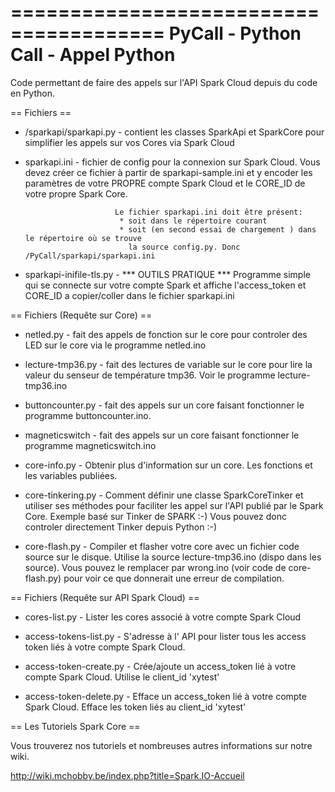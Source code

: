 =======================================
  PyCall - Python Call - Appel Python 
=======================================

Code permettant de faire des appels sur l'API Spark Cloud depuis du code en Python.

== Fichiers ==

* /sparkapi/sparkapi.py - contient les classes SparkApi et SparkCore 
						  pour simplifier les appels sur vos Cores via 
                          Spark Cloud
                          
* sparkapi.ini          - fichier de config pour la connexion sur Spark
                          Cloud. Vous devez créer ce fichier à partir
                          de sparkapi-sample.ini et y encoder les 
                          paramètres de votre PROPRE compte Spark Cloud
                          et le CORE_ID de votre propre Spark Core.
                          
                          Le fichier sparkapi.ini doit être présent:
                           * soit dans le répertoire courant 
                           * soit (en second essai de chargement ) dans le répertoire où se trouve 
                             la source config.py. Donc /PyCall/sparkapi/sparkapi.ini
                          
* sparkapi-inifile-tls.py - *** OUTILS PRATIQUE ***
                          Programme simple qui se connecte sur votre 
						  compte Spark et affiche l'access_token et 
						  CORE_ID a copier/coller dans le fichier 
						  sparkapi.ini

== Fichiers (Requête sur Core) ==

* netled.py             - fait des appels de fonction sur le core 
                          pour controler des LED sur le core via le 
                          programme netled.ino
                          
* lecture-tmp36.py      - fait des lectures de variable sur le core
                          pour lire la valeur du senseur de température
                          tmp36. Voir le programme lecture-tmp36.ino 

* buttoncounter.py      - fait des appels sur un core faisant fonctionner le
                          programme buttoncounter.ino.
                          
* magneticswitch        - fait des appels sur un core faisant fonctionner
                          le programme magneticswitch.ino
                          
* core-info.py          - Obtenir plus d'information sur un core.
						  Les fonctions et les variables publiées.  
                          
* core-tinkering.py     - Comment définir une classe SparkCoreTinker
						  et utiliser ses méthodes pour faciliter les
						  appel sur l'API publié par le Spark Core.
						  Exemple basé sur Tinker de SPARK :-)
						  Vous pouvez donc controler directement Tinker
						     depuis Python :-)
						     
* core-flash.py			- Compiler et flasher votre core avec un fichier
                          code source sur le disque.
                          Utilise la source lecture-tmp36.ino (dispo
                          dans les source). Vous pouvez le remplacer
                          par wrong.ino (voir code de core-flash.py) 
                          pour voir ce que donnerait une erreur de 
                          compilation.

== Fichiers (Requête sur API Spark Cloud) ==

* cores-list.py			- Lister les cores associé à votre compte
                          Spark Cloud
						     
* access-tokens-list.py - S'adresse à l' API pour lister tous les access
						  token liés à votre compte Spark Cloud.
						  
* access-token-create.py - Crée/ajoute un access_token lié à votre compte
						    Spark Cloud. Utilise le client_id 'xytest'
						    
* access-token-delete.py - Efface un access_token lié à votre compte
						    Spark Cloud. Efface les token liés au 
						    client_id 'xytest'


== Les Tutoriels Spark Core ==

Vous trouverez nos tutoriels et nombreuses autres informations sur notre wiki.

http://wiki.mchobby.be/index.php?title=Spark.IO-Accueil
